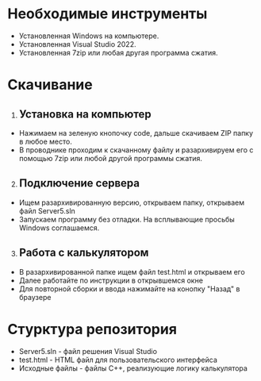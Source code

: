 # Необходимые инструменты
- Установленная Windows на компьютере.
- Установленная Visual Studio 2022.
- Установленная 7zip или любая другая программа сжатия.

# Скачивание
1) ## Установка на компьютер
- Нажимаем на зеленую кнопочку code, дальше скачиваем ZIP папку в любое место.
- В проводнике проходим к скачанному файлу и разархивируем его с помощью 7zip или любой другой программы сжатия.
2) ## Подключение сервера
- Ищем разархивированную версию, открываем папку, открываем файл Server5.sln
- Запускаем программу без отладки. На всплывающие просьбы Windows соглашаемся.
3) ## Работа с калькулятором
- В разархивированной папке ищем файл test.html и открываем его
- Далее работайте по инструкции в открывшемся окне
- Для повторной сборки и ввода нажимайте на конопку "Назад" в браузере

# Стурктура репозитория
- Server5.sln - файл решения Visual Studio
- test.html - HTML файл для пользовательского интерфейса
- Исходные файлы - файлы С++, реализующие логику калькулятора
